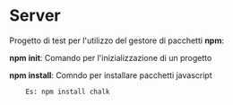 # Server

Progetto di test per l'utilizzo del gestore di pacchetti **npm**:

**npm init**: Comando per l'inizializzazione di un progetto

**npm install**: Comndo per installare pacchetti javascript

        Es: npm install chalk

